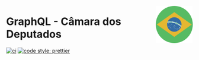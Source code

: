 <a href="https://github.com/vitorsalgado/camara-deputados-graphql" target="_blank"><img src="docs/assets/logo.png" alt="Câmera dos Deputados GraphQL Logo" width="100px" align="right" /></a>

# GraphQL - Câmara dos Deputados

[![ci](https://github.com/vitorsalgado/camara-deputados-graphql/actions/workflows/ci.yml/badge.svg)](https://github.com/vitorsalgado/camara-deputados-graphql/actions/workflows/ci.yml) 
[![code style: prettier](https://img.shields.io/badge/code_style-prettier-ff69b4.svg?style=flat-square)](https://github.com/prettier/prettier)
